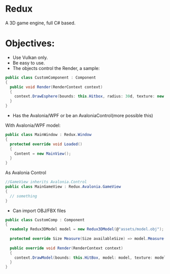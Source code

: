 # Redux
A 3D game engine, full C# based.

# Objectives:

- Use Vulkan only.
- Be easy to use.
- The objects control the Render, a sample:
```C#
public class CustomComponent : Component
{
  public void Render(RenderContext context)
  {
    context.DrawEsphere(bounds: this.Hitbox, radius: 30d, texture: new ImageTexture(@"Assets/Image.png"));
  }
}
```

- Has the Avalonia/WPF or be an AvaloniaControl(more possible this)
 
With Avalonia/WPF model:
```c#
public class MainWindow : Redux.Window
{
  protected override void Loaded()
  {
    Content = new MainView();
  }
}
```
As Avalonia Control
```c#
//GameView inherits Avalonia.Control
public class MainGameView : Redux.Avalonia.GameView
{
  // something
}
```

- Can import OBJ/FBX files
```c#
public class CustomComp : Component
{
  readonly Redux3DModel model = new Redux3DModel(@"assets/model.obj");
  
  protected override Size Measure(Size availableSize) => model.Measure(avaiableSize);
  
  public override void Render(RenderContext context)
  {
    context.DrawModel(bounds: this.HitBox, model: model, texture: model.Texture);
  }
}
```
